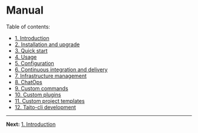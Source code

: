 # Manual

Table of contents:

* [1. Introduction](01-introduction)
* [2. Installation and upgrade](02-installation)
* [3. Quick start](03-quick-start)
* [4. Usage](04-usage)
* [5. Configuration](05-configuration)
* [6. Continuous integration and delivery](06-continuous-integration-and-delivery)
* [7. Infrastructure management](07-infrastructure-management)
* [8. ChatOps](08-chatops)
* [9. Custom commands](09-custom-commands)
* [10. Custom plugins](10-custom-plugins)
* [11. Custom project templates](11-custom-project-templates)
* [12. Taito-cli development](12-taito-cli-development)

---

**Next:** [1. Introduction](01-introduction)
